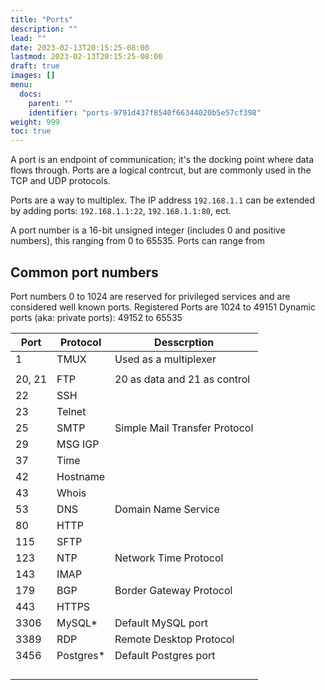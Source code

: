 ```yaml
---
title: "Ports"
description: ""
lead: ""
date: 2023-02-13T20:15:25-08:00
lastmod: 2023-02-13T20:15:25-08:00
draft: true
images: []
menu:
  docs:
    parent: ""
    identifier: "ports-9791d437f8540f66344020b5e57cf398"
weight: 999
toc: true
---
```


A port is an endpoint of communication; it's the docking point where data flows through. Ports are a logical contrcut, but are commonly used in the TCP and UDP protocols.

Ports are a way to multiplex. The IP address `192.168.1.1` can be extended by adding ports: `192.168.1.1:22`, `192.168.1.1:80`, ect.

A port number is a 16-bit unsigned integer (includes 0 and positive numbers), this ranging from 0 to 65535. Ports can range from

## Common port numbers

Port numbers 0 to 1024 are reserved for privileged services and are considered well known ports.
Registered Ports are 1024 to 49151
Dynamic ports (aka: private ports): 49152 to 65535

| Port   | Protocol   | Desscrption                   |
| ------ | ---------- | ----------------------------- |
| 1      | TMUX       | Used as a multiplexer         |
|        |            |                               |
| 20, 21 | FTP        | 20 as data and 21 as control  |
| 22     | SSH        |                               |
| 23     | Telnet     |                               |
| 25     | SMTP       | Simple Mail Transfer Protocol |
| 29     | MSG IGP    |                               |
| 37     | Time       |                               |
| 42     | Hostname   |                               |
| 43     | Whois      |                               |
| 53     | DNS        | Domain Name Service           |
| 80     | HTTP       |                               |
| 115    | SFTP       |                               |
| 123    | NTP        | Network Time Protocol         |
| 143    | IMAP       |                               |
| 179    | BGP        | Border Gateway Protocol       |
| 443    | HTTPS      |                               |
| 3306   | MySQL\*    | Default MySQL port            |
| 3389   | RDP        | Remote Desktop Protocol       |
| 3456   | Postgres\* | Default Postgres port         |
|        |            |                               |
|        |            |                               |
|        |            |                               |
|        |            |                               |

